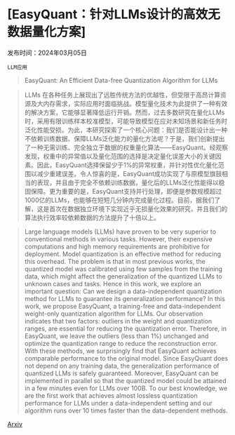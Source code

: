 # [EasyQuant：针对LLMs设计的高效无数据量化方案]

发布时间：2024年03月05日

`LLM应用`

> EasyQuant: An Efficient Data-free Quantization Algorithm for LLMs

> LLMs 在各种任务上展现出了远胜传统方法的优越性，但受限于高昂计算资源及大内存需求，实际应用时面临挑战。模型量化技术为此提供了一种有效的解决方案，它能够显著降低运行开销。然而，过去多数研究在量化LLMs时，采用有限训练样本校准模型，可能导致模型在应对未知场景和新任务时泛化性能受损。为此，本研究探索了一个核心问题：我们是否能设计出一种不依赖训练数据、保障LLMs泛化能力的量化方法呢？于是，我们创新提出了一种无需训练、完全独立于数据的权重量化算法——EasyQuant。经观察发现，权重中的异常值以及量化范围的选择是决定量化误差大小的关键因素。因此，EasyQuant选择保留少于1%的异常权重，并针对性优化量化范围以减少重建误差。令人惊喜的是，EasyQuant成功实现了与原模型旗鼓相当的表现，并且由于完全不依赖训练数据，量化后的LLMs泛化性能得以稳固保障。更为重要的是，EasyQuant支持并行处理，即便是参数规模超过1000亿的LLMs，也能够在短短几分钟内完成量化过程。目前，据我们了解，这是首次在数据独立环境下实现近乎无损量化效果的研究，并且我们的算法执行效率较依赖数据的方法提升了十倍以上。

> Large language models (LLMs) have proven to be very superior to conventional methods in various tasks. However, their expensive computations and high memory requirements are prohibitive for deployment. Model quantization is an effective method for reducing this overhead. The problem is that in most previous works, the quantized model was calibrated using few samples from the training data, which might affect the generalization of the quantized LLMs to unknown cases and tasks. Hence in this work, we explore an important question: Can we design a data-independent quantization method for LLMs to guarantee its generalization performance? In this work, we propose EasyQuant, a training-free and data-independent weight-only quantization algorithm for LLMs. Our observation indicates that two factors: outliers in the weight and quantization ranges, are essential for reducing the quantization error. Therefore, in EasyQuant, we leave the outliers (less than 1%) unchanged and optimize the quantization range to reduce the reconstruction error. With these methods, we surprisingly find that EasyQuant achieves comparable performance to the original model. Since EasyQuant does not depend on any training data, the generalization performance of quantized LLMs is safely guaranteed. Moreover, EasyQuant can be implemented in parallel so that the quantized model could be attained in a few minutes even for LLMs over 100B. To our best knowledge, we are the first work that achieves almost lossless quantization performance for LLMs under a data-independent setting and our algorithm runs over 10 times faster than the data-dependent methods.

[Arxiv](https://arxiv.org/abs/2403.02775)